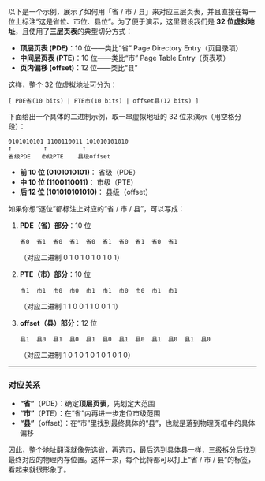以下是一个示例，展示了如何用「省 / 市 / 县」来对应三层页表，并且直接在每一位上标注“这是省位、市位、县位”。为了便于演示，这里假设我们是 **32 位虚拟地址**，且使用了**三层页表**的典型切分方式：

- **顶层页表 (PDE)**：10 位——类比“省”         Page Directory Entry（页目录项）
- **中间层页表 (PTE)**：10 位——类比“市”      Page Table Entry（页表项）
- **页内偏移 (offset)**：12 位——类比“县”

这样，整个 32 位虚拟地址可分为：

```
[ PDE省(10 bits) | PTE市(10 bits) | offset县(12 bits) ]
```

下面给出一个具体的二进制示例，取一串虚拟地址的 32 位来演示（用空格分段）：

```
0101010101 1100110011 101010101010
↑         ↑          ↑           
省级PDE   市级PTE    县级offset
```

- **前 10 位 (0101010101)**： 省级（PDE）
- **中 10 位 (1100110011)**： 市级（PTE）
- **后 12 位 (101010101010)**： 县级（offset）

如果你想“逐位”都标注上对应的“省 / 市 / 县”，可以写成：

1. **PDE（省）部分**：10 位
    
    ```
    省0  省1  省0  省1  省0  省1  省0  省1  省0  省1
    ```
    
    （对应二进制 0 1 0 1 0 1 0 1 0 1）
    
2. **PTE（市）部分**：10 位
    
    ```
    市1  市1  市0  市0  市1  市1  市0  市0  市1  市1
    ```
    
    （对应二进制 1 1 0 0 1 1 0 0 1 1）
    
3. **offset（县）部分**：12 位
    
    ```
    县1  县0  县1  县0  县1  县0  县1  县0  县1  县0  县1  县0
    ```
    
    （对应二进制 1 0 1 0 1 0 1 0 1 0 1 0）
    

---

### 对应关系

- **“省”**（PDE）：确定**顶层页表**，先划定大范围
- **“市”**（PTE）：在“省”内再进一步定位市级范围
- **“县”**（offset）：在“市”里找到最终具体的“县”，也就是落到物理页框中的具体偏移

因此，整个地址翻译就像先选省，再选市，最后选到具体县一样，三级拆分后找到最终对应的物理内存位置。这样一来，每个比特都可以打上“省 / 市 / 县”的标签，看起来就很形象了。